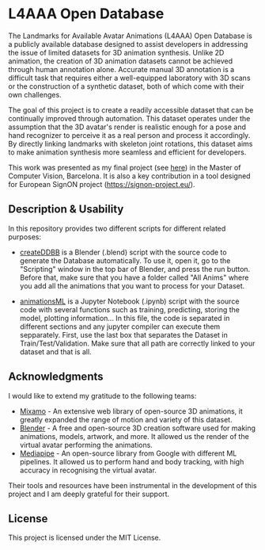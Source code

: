 # L4AAA Open Database
The Landmarks for Available Avatar Animations (L4AAA) Open Database is a publicly available database designed to assist developers in addressing the issue of limited datasets for 3D animation synthesis. Unlike 2D animation, the creation of 3D animation datasets cannot be achieved through human annotation alone. Accurate manual 3D annotation is a difficult task that requires either a well-equipped laboratory with 3D scans or the construction of a synthetic dataset, both of which come with their own challenges.

The goal of this project is to create a readily accessible dataset that can be continually improved through automation. This dataset operates under the assumption that the 3D avatar's render is realistic enough for a pose and hand recognizer to perceive it as a real person and process it accordingly. By directly linking landmarks with skeleton joint rotations, this dataset aims to make animation synthesis more seamless and efficient for developers.

This work was presented as my final project (see [here](./MasterThesis.pdf)) in the Master of Computer Vision, Barcelona. It is also a key contribution in a tool designed for European SignON project (https://signon-project.eu/).

## Description & Usability
In this repository provides two different scripts for different related purposes:

- [createDDBB](./createDDBB.blend) is a Blender (.blend) script with the source code to generate the Database automatically. To use it, open it, go to the "Scripting" window in the top bar of Blender, and press the run button. Before that, make sure that you have a folder called "All Anims" where you add all the animations that you want to process for your Dataset.

- [animationsML](./animationsML.ipynb) is a Jupyter Notebook (.ipynb) script with the source code with several functions such as training, predicting, storing the model, plotting information... In this file, the code is separated in different sections and any jupyter compiler can execute them sepparately. First, use the last box that separates the Dataset in Train/Test/Validation. Make sure that all path are correctly linked to your dataset and that is all. 

## Acknowledgments
I would like to extend my gratitude to the following teams:

- [Mixamo](https://www.mixamo.com/) - An extensive web library of open-source 3D animations, it greatly expanded the range of motion and variety of this dataset.
- [Blender](https://www.blender.org/) - A free and open-source 3D creation software used for making animations, models, artwork, and more. It allowed us the render of the virtual avatar performing the animations.
- [Mediapipe](https://github.com/google/mediapipe) - An open-source library from Google with different ML pipelines. It allowed us to perform hand and body tracking, with high accuracy in recognising the virtual avatar.

Their tools and resources have been instrumental in the development of this project and I am deeply grateful for their support.

## License
This project is licensed under the MIT License.